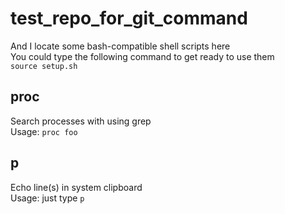 test_repo_for_git_command
=========================

And I locate some bash-compatible shell scripts here  
You could type the following command to get ready to use them  
```source setup.sh```

## proc

  Search processes with using grep  
  Usage: `proc foo`

## p

  Echo line(s) in system clipboard  
  Usage: just type `p`

